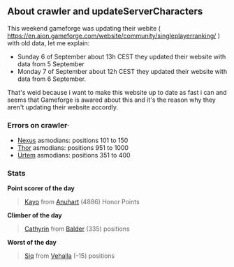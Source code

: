
## About crawler and updateServerCharacters
This weekend gameforge was updating their webite ( https://en.aion.gameforge.com/website/community/singleplayerranking/ ) with old data, let me explain:

- Sunday 6 of September about 13h CEST they updated their website with data from 5 September
- Monday 7 of September about 12h CEST they updated their website with data from 6 September.

That's weid because i want to make this website up to date as fast i can and seems that Gameforge is awared about this and it's the reason why they aren't updating their website accordly.

### Errors on crawler·
- [Nexus](/#/ranking/Nexus) asmodians: positions 101 to 150
- [Thor](/#/ranking/Thor) asmodians: positions 951 to 1000
- [Urtem](/#/ranking/Urtem) asmodians: positions 351 to 400


### Stats

**Point scorer of the day**
>[Kayo](/#/character/Anuhart/1163011) from [Anuhart](/#/ranking/Anuhart)  (4886) Honor Points


**Climber of the day**
>[Cathyrin](/#/character/Balder/663765) from [Balder](/#/ranking/Balder)  (335) positions


**Worst of the day**
>[Siq](/#/character/Vehalla/432079) from [Vehalla](/#/ranking/Vehalla)  (-15) positions

